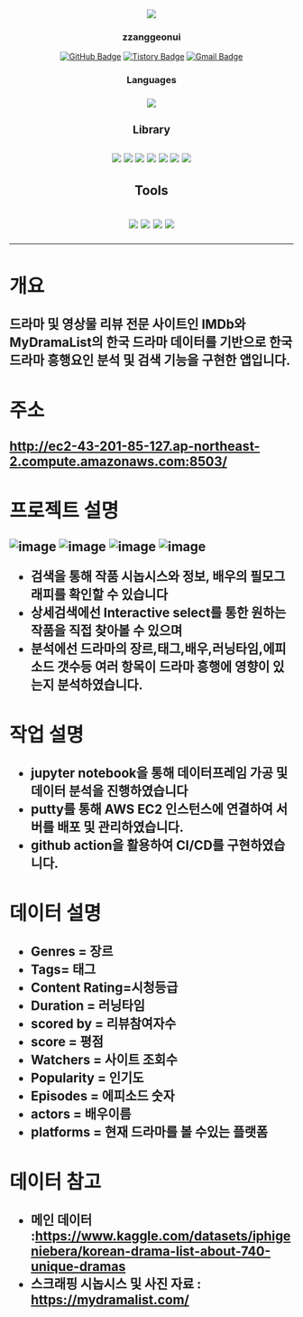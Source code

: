 <div align=center><img src="https://capsule-render.vercel.app/api?type=waving&color=auto&height=200&section=header&text=Drama%20project&fontSize=90" />	

<br/>
<div align=center>
<h3> zzanggeonui </h3>

[![GitHub Badge](https://img.shields.io/badge/GitHub-181717?style=flat&logo=GitHub&logoColor=white)](https://github.com/zzanggeonui)
[![Tistory Badge](https://img.shields.io/badge/TSTORY-555263?style=flat&logoColor=white)](https://seonggongstory.tistory.com/)
[![Gmail Badge](https://img.shields.io/badge/Gmail-D14836?style=flat&logo=Gmail&logoColor=white)](mailto:gksrjsgml961105@gmail.com)
<br/>
<div align=center>
<h3> Languages <h3> 
<img src=https://img.shields.io/badge/Python-3776AB?style=flat&logo=Python&logoColor=white/>
<br/>
	
<div align=center>
<h3> Library <h3> 	
<img src=https://img.shields.io/badge/NumPy-013243?style=flat&logo=NumPy&logoColor=white />
<img src=https://img.shields.io/badge/pandas-150458?style=flat&logo=pandas&logoColor=white)](https://pandas.pydata.org/>
<img src=https://img.shields.io/badge/Streamlit-FF4B4B?style=flat&logo=Streamlit&logoColor=white)](https://streamlit.io/>
<img src= https://img.shields.io/badge/matplotlib.pyplot-F7931E?style=flat&logo=matplotlib.pyplot&logoColor=white)/>
<img src=https://img.shields.io/badge/Seaborn-232F3E?style=flat&logo=Seaborn&logoColor=white />
<img src="https://img.shields.io/badge/Bootstrap-7952B3?style=flat&logo=Bootstrap&logoColor=white" />
<img src="https://img.shields.io/badge/Google Translate-4285F4?style=flat&logo=Google Translate&logoColor=white" />
<br/>
	
<div align=center>
<h3> Tools <h3> 
<img src=https://img.shields.io/badge/Anaconda-44A833?style=flat&logo=Anaconda&logoColor=white/>
<img src=https://img.shields.io/badge/Visual%20Studio%20Code-007ACC?style=flat&logo=Visual%20Studio%20Code&logoColor=white/>
<img src=https://img.shields.io/badge/Amazon%20AWS-232F3E?style=flat&logo=Amazon%20AWS&logoColor=white/>
<img src=https://img.shields.io/badge/Jupyter-F37626?style=flat&logo=Jupyter&logoColor=white)/>
<br/>
<div align=left>

 
---	
## 개요
드라마 및 영상물 리뷰 전문 사이트인 IMDb와 MyDramaList의 한국 드라마 데이터를 기반으로 한국드라마 흥행요인 분석 및 검색 기능을 구현한 앱입니다.


## 주소

http://ec2-43-201-85-127.ap-northeast-2.compute.amazonaws.com:8503/

## 프로젝트 설명
![image](https://github.com/zzanggeonui/drama/blob/main/data/IMG.png)
![image](https://github.com/zzanggeonui/drama/blob/main/data/img2.png)
![image](https://github.com/zzanggeonui/drama/blob/main/data/img3.png)
![image](https://github.com/zzanggeonui/drama/blob/main/data/img4.png)
	
- 검색을 통해 작품 시놉시스와 정보, 배우의 필모그래피를 확인할 수 있습니다
- 상세검색에선 Interactive select를 통한 원하는 작품을 직접 찾아볼 수 있으며
- 분석에선 드라마의 장르,태그,배우,러닝타임,에피소드 갯수등 여러 항목이 드라마 흥행에 영향이 있는지 분석하였습니다.

	
## 작업 설명

- jupyter notebook을 통해 데이터프레임 가공 및 데이터 분석을 진행하였습니다
- putty를 통해 AWS EC2 인스턴스에 연결하여 서버를 배포 및 관리하였습니다.
- github action을 활용하여 CI/CD를 구현하였습니다.


## 데이터 설명
	
- Genres = 장르  
- Tags= 태그 
- Content Rating=시청등급  
- Duration = 러닝타임 
- scored by = 리뷰참여자수  
- score = 평점  
- Watchers = 사이트 조회수 
- Popularity = 인기도  
- Episodes = 에피소드 숫자  
- actors = 배우이름  
- platforms = 현재 드라마를 볼 수있는 플랫폼


	
	
## 데이터 참고

- 메인 데이터 :https://www.kaggle.com/datasets/iphigeniebera/korean-drama-list-about-740-unique-dramas
- 스크래핑 시놉시스 및 사진 자료  : https://mydramalist.com/





	


	
	
